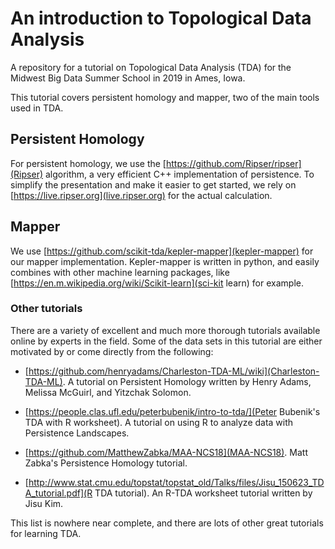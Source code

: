 # An introduction to Topological Data Analysis 

A repository for a tutorial on Topological Data Analysis (TDA) for the Midwest
Big Data Summer School in 2019 in Ames, Iowa.

This tutorial covers persistent homology and mapper, 
two of the main tools used
in TDA. 

## Persistent Homology
For persistent homology, we use the
[https://github.com/Ripser/ripser](Ripser) algorithm, a
very efficient C++ implementation of persistence.
To simplify the presentation and make it easier to get started, 
we rely on [https://live.ripser.org](live.ripser.org) for the actual
calculation.

## Mapper
We use [https://github.com/scikit-tda/kepler-mapper](kepler-mapper) 
for our mapper implementation. Kepler-mapper is written in python,
and easily combines with other machine learning packages,
like [https://en.m.wikipedia.org/wiki/Scikit-learn](sci-kit learn) 
for example.


### Other tutorials
There are a variety of excellent and much more thorough tutorials available
online by experts in the field. Some of the data sets in this tutorial
are either motivated by or come directly from the following:

* [https://github.com/henryadams/Charleston-TDA-ML/wiki](Charleston-TDA-ML).
A tutorial on Persistent Homology written by Henry Adams, 
Melissa McGuirl, and Yitzchak Solomon.

* [https://people.clas.ufl.edu/peterbubenik/intro-to-tda/](Peter Bubenik's TDA with R worksheet). A tutorial on using R to analyze data with Persistence Landscapes.

* [https://github.com/MatthewZabka/MAA-NCS18](MAA-NCS18). Matt Zabka's 
Persistence Homology tutorial.

* [http://www.stat.cmu.edu/topstat/topstat_old/Talks/files/Jisu_150623_TDA_tutorial.pdf](R TDA tutorial). An R-TDA worksheet tutorial written by Jisu Kim.

This list is nowhere near complete, and there are lots of other great tutorials for learning TDA.
